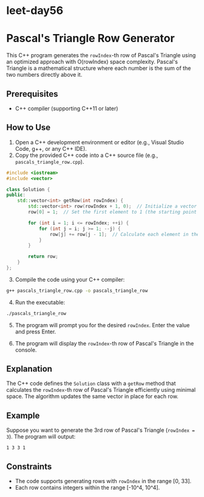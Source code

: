 # leet-day56

# Pascal's Triangle Row Generator

This C++ program generates the `rowIndex`-th row of Pascal's Triangle using an optimized approach with O(rowIndex) space complexity. Pascal's Triangle is a mathematical structure where each number is the sum of the two numbers directly above it.

## Prerequisites

- C++ compiler (supporting C++11 or later)

## How to Use

1. Open a C++ development environment or editor (e.g., Visual Studio Code, g++, or any C++ IDE).
2. Copy the provided C++ code into a C++ source file (e.g., `pascals_triangle_row.cpp`).

```cpp
#include <iostream>
#include <vector>

class Solution {
public:
    std::vector<int> getRow(int rowIndex) {
        std::vector<int> row(rowIndex + 1, 0);  // Initialize a vector of size rowIndex+1 with 0s.
        row[0] = 1;  // Set the first element to 1 (the starting point of each row).

        for (int i = 1; i <= rowIndex; ++i) {
            for (int j = i; j >= 1; --j) {
                row[j] += row[j - 1];  // Calculate each element in the current row.
            }
        }

        return row;
    }
};


```

3. Compile the code using your C++ compiler:

```bash
g++ pascals_triangle_row.cpp -o pascals_triangle_row
```

4. Run the executable:

```bash
./pascals_triangle_row
```

5. The program will prompt you for the desired `rowIndex`. Enter the value and press Enter.

6. The program will display the `rowIndex`-th row of Pascal's Triangle in the console.

## Explanation

The C++ code defines the `Solution` class with a `getRow` method that calculates the `rowIndex`-th row of Pascal's Triangle efficiently using minimal space. The algorithm updates the same vector in place for each row.

## Example

Suppose you want to generate the 3rd row of Pascal's Triangle (`rowIndex = 3`). The program will output:

```
1 3 3 1
```

## Constraints

- The code supports generating rows with `rowIndex` in the range [0, 33].
- Each row contains integers within the range [-10^4, 10^4].
